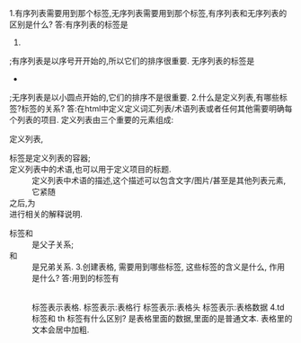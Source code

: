 1.有序列表需要用到那个标签,无序列表需要用到那个标签,有序列表和无序列表的区别是什么?
  答:有序列表的标签是<ol><li></li></ol>;有序列表是以序号开开始的,所以它们的排序很重要.
  无序列表的标签是<ul><li></li></ul>;无序列表是以小圆点开始的,它们的排序不是很重要.
2.什么是定义列表,有哪些标签?标签的关系?
    答:在html中定义定义词汇列表/术语列表或者任何其他需要明确每个列表的项目.
  定义列表由三个重要的元素组成:
  <dl>定义列表,<dl>标签是定义列表的容器;
  <dt>定义列表中的术语,也可以用于定义项目的标题.
  <dd>定义列表中术语的描述,这个描述可以包含文字/图片/甚至是其他列表元素,它紧随<dt>之后,为<dt>进行相关的解释说明.
  <dl>标签和<dt><dd>是父子关系;<dt>和<dd>是兄弟关系.
  3.创建表格, 需要用到哪些标签, 这些标签的含义是什么, 作用是什么?
    答:用到的标签有<table></table>标签表示表格.
    <tr></tr>标签表示:表格行
    <th></th>标签表示:表格头
    <td></td>标签表示:表格数据
4.td 标签和 th 标签有什么区别?
   <td>是表格里面的数据,里面的是普通文本.
   <th>表格里的文本会居中加粗.